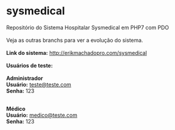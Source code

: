 # sysmedical
Repositório do Sistema Hospitalar Sysmedical em PHP7 com PDO
<br><br>
Veja as outras branchs para ver a evolução do sistema.
<br><br>
<strong>Link do sistema:</strong> http://erikmachadopro.com/sysmedical
<br><br>
<strong>Usuários de teste:</strong>
<br><br>
<strong>Administrador</strong><br>
<strong>Usuário:</strong> teste@teste.com<br>
<strong>Senha:</strong> 123<br><br>

<strong>Médico</strong><br>
<strong>Usuário:</strong> medico@teste.com <br>
<strong>Senha:</strong> 123<br>

